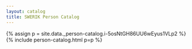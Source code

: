 ```yaml
---
layout: catalog
title: SWERIK Person Catalog
---
```

{% assign p = site.data._person-catalog.i-5osNtGH86UU6wEyus1VLp2 %}
{% include person-catalog.html p=p %}

